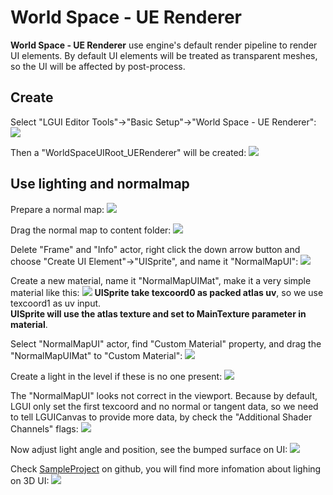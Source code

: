 # World Space - UE Renderer

**World Space - UE Renderer** use engine's default render pipeline to render UI elements. By default UI elements will be treated as transparent meshes, so the UI will be affected by post-process.  

## Create
Select "LGUI Editor Tools"->"Basic Setup"->"World Space - UE Renderer":
![](./1.png)

Then a "WorldSpaceUIRoot_UERenderer" will be created:
![](./2.png)

## Use lighting and normalmap
Prepare a normal map:
![](./NormalMap.png)

Drag the normal map to content folder:
![](./3.png)

Delete "Frame" and "Info" actor, right click the down arrow button and choose "Create UI Element"->"UISprite", and name it "NormalMapUI":
![](./4.png)

Create a new material, name it "NormalMapUIMat", make it a very simple material like this:
![](./5.png)
**UISprite take texcoord0 as packed atlas uv**, so we use texcoord1 as uv input.  
**UISprite will use the atlas texture and set to MainTexture parameter in material**.

Select "NormalMapUI" actor, find "Custom Material" property, and drag the "NormalMapUIMat" to "Custom Material":
![](./6.png)

Create a light in the level if these is no one present:
![](./7.png)

The "NormalMapUI" looks not correct in the viewport. Because by default, LGUI only set the first texcoord and no normal or tangent data, so we need to tell LGUICanvas to provide more data, by check the "Additional Shader Channels" flags:
![](./8.png)

Now adjust light angle and position, see the bumped surface on UI:
![](./9.png)

Check [SampleProject](https://github.com/liufei2008/LGUISampleProject) on github, you will find more infomation about lighing on 3D UI:
![](./10.png)